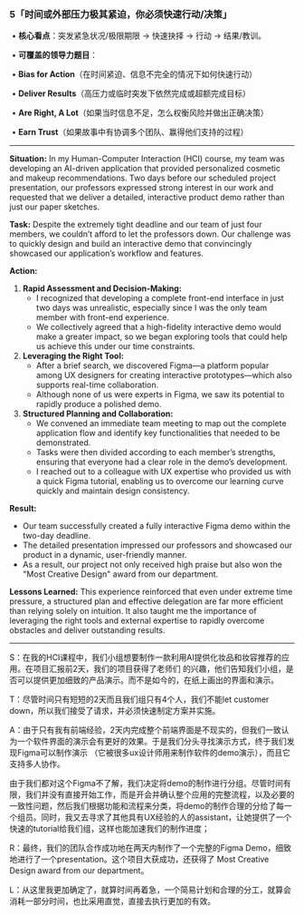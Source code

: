### **5「时间或外部压力极其紧迫，你必须快速行动/决策」**

​	•	**核心看点**：突发紧急状况/极限期限 -> 快速抉择 -> 行动 -> 结果/教训。

​	•	**可覆盖的领导力题目**：

​	•	**Bias for Action**（在时间紧迫、信息不完全的情况下如何快速行动）

​	•	**Deliver Results**（高压力或临时突发下依然完成或超额完成目标）

​	•	**Are Right, A Lot**（如果当时信息不足，怎么权衡风险并做出正确决策）

​	•	**Earn Trust**（如果故事中有协调多个团队、赢得他们支持的过程）

------

**Situation:**
In my Human-Computer Interaction (HCI) course, my team was developing an AI-driven application that provided personalized cosmetic and makeup recommendations. Two days before our scheduled project presentation, our professors expressed strong interest in our work and requested that we deliver a detailed, interactive product demo rather than just our paper sketches.

**Task:**
Despite the extremely tight deadline and our team of just four members, we couldn’t afford to let the professors down. Our challenge was to quickly design and build an interactive demo that convincingly showcased our application’s workflow and features.

**Action:**

1. **Rapid Assessment and Decision-Making:**
   - I recognized that developing a complete front-end interface in just two days was unrealistic, especially since I was the only team member with front-end experience.
   - We collectively agreed that a high-fidelity interactive demo would make a greater impact, so we began exploring tools that could help us achieve this under our time constraints.
2. **Leveraging the Right Tool:**
   - After a brief search, we discovered Figma—a platform popular among UX designers for creating interactive prototypes—which also supports real-time collaboration.
   - Although none of us were experts in Figma, we saw its potential to rapidly produce a polished demo.
3. **Structured Planning and Collaboration:**
   - We convened an immediate team meeting to map out the complete application flow and identify key functionalities that needed to be demonstrated.
   - Tasks were then divided according to each member’s strengths, ensuring that everyone had a clear role in the demo’s development.
   - I reached out to a colleague with UX expertise who provided us with a quick Figma tutorial, enabling us to overcome our learning curve quickly and maintain design consistency.

**Result:**

- Our team successfully created a fully interactive Figma demo within the two-day deadline.
- The detailed presentation impressed our professors and showcased our product in a dynamic, user-friendly manner.
- As a result, our project not only received high praise but also won the "Most Creative Design" award from our department.

**Lessons Learned:**
This experience reinforced that even under extreme time pressure, a structured plan and effective delegation are far more efficient than relying solely on intuition. It also taught me the importance of leveraging the right tools and external expertise to rapidly overcome obstacles and deliver outstanding results.

------

S：在我的HCI课程中，我们小组想要制作一款利用AI提供化妆品和妆容推荐的应用。在项目汇报前2天，我们的项目获得了老师们 的兴趣，他们告知我们小组，是否可以提供更加细致的产品演示。而不是如今的，在纸上画出的界面和演示。

T：尽管时间只有短短的2天而且我们组只有4个人，我们不能let customer down，所以我们接受了请求，并必须快速制定方案并实施。

A：由于只有我有前端经验，2天内完成整个前端界面是不现实的，但我们一致认为一个软件界面的演示会有更好的效果。于是我们分头寻找演示方式，终于我们发现Figma可以制作演示 （它被很多ux设计师用来制作软件的demo演示），而且它支持多人协作。

由于我们都对这个Figma不了解，我们决定将demo的制作进行分组。尽管时间有限，我们并没有直接开始工作，而是开会并确认整个应用的完整流程，以及必要的一致性问题，然后我们根据功能和流程来分类，将demo的制作合理的分给了每一个组员。同时，我又去寻求了其他具有UX经验的人的assistant，让她提供了一个快速的tutorial给我们组，这样也能加速我们的制作进度；

R：最终，我们的团队合作成功地在两天内制作了一个完整的Figma Demo，细致地进行了一个presentation。这个项目大获成功，还获得了 Most Creative Design award from our department。

L：从这里我更加确定了，就算时间再着急，一个简易计划和合理的分工，就算会消耗一部分时间，也比采用直觉，直接去执行更加的有效。
